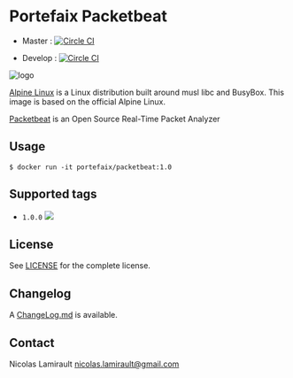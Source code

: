 # Portefaix Packetbeat

* Master :
[![Circle CI](https://circleci.com/gh/portefaix/docker-packetbeat/tree/master.svg?style=svg)](https://circleci.com/gh/portefaix/docker-packetbeat/tree/master)

* Develop :
[![Circle CI](https://circleci.com/gh/portefaix/docker-packetbeat/tree/develop.svg?style=svg)](https://circleci.com/gh/portefaix/docker-packetbeat/tree/develop)


![logo](http://pkgs.alpinelinux.org/assets/alpinelinux-logo.svg)

[Alpine Linux][] is a Linux distribution built around musl libc and BusyBox.
This image is based on the official Alpine Linux.

[Packetbeat][] is an Open Source Real-Time Packet Analyzer

## Usage

    $ docker run -it portefaix/packetbeat:1.0

## Supported tags

- `1.0.0` [![](https://badge.imagelayers.io/portefaix/packetbeat:2.0.2.svg)](https://imagelayers.io/?images=portefaix/packetbeat:1.0.0 'imagelayers.io')

## License

See [LICENSE](LICENSE) for the complete license.


## Changelog

A [ChangeLog.md](ChangeLog.md) is available.


## Contact

Nicolas Lamirault <nicolas.lamirault@gmail.com>


[Alpine Linux]: http://www.alpinelinux.org

[Packetbeat]: https://www.elastic.co/products/beats/packetbeat
